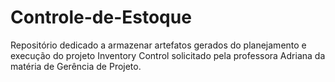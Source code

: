 Controle-de-Estoque
===================

Repositório dedicado a armazenar artefatos gerados do planejamento e execução do projeto Inventory Control solicitado pela professora Adriana da matéria de Gerência de Projeto.
